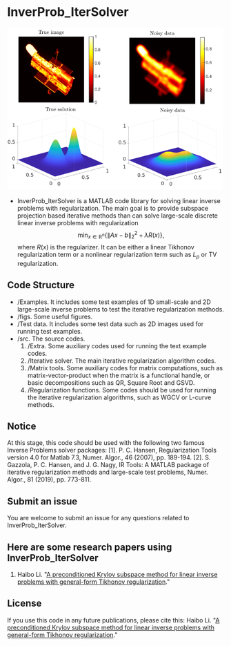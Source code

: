 # InverProb_IterSolver

<img src="figs/InverseProblem.png" width="500" />


* InverProb_IterSolver is a MATLAB code library for solving linear inverse problems with regularization.
The main goal is to provide subspace projection based iterative methods than can solve
large-scale discrete linear inverse problems with regularization
$$\min_{x\in\mathbb{R}^{n}}\{\|Ax-b\|_{2}^{2}+\lambda R(x)\},$$
where $R(x)$ is the regularizer. It can be either a linear Tikhonov regularization term or 
a nonlinear regularization term such as $L_p$ or TV regularization.

## Code Structure
* /Examples. It includes some test examples of 1D small-scale and 2D large-scale inverse problems to test the iterative regularization methods.
* /figs. Some useful figures.
* /Test data. It includes some test data such as 2D images used for running test examples.
* /src. The source codes. 
    1. /Extra. Some auxiliary codes used for running the text example codes.
    2. /Iterative solver. The main iterative regularization algorithm codes.
    3. /Matrix tools. Some auxiliary codes for matrix computations, such as matrix-vector-product when the matrix is a functional handle, or basic decompositions such as QR, Square Root and GSVD.
    4. /Regularization functions. Some codes should be used for running the iterative regularization algorithms, such as WGCV or L-curve methods.

## Notice
At this stage, this code should be used with the following two famous Inverse Problems solver packages:
[1]. P. C. Hansen, Regularization Tools version 4.0 for Matlab 7.3, Numer. Algor., 46 (2007), pp. 189-194.
[2]. S. Gazzola, P. C. Hansen, and J. G. Nagy, IR Tools: A MATLAB package of iterative regularization methods and large-scale test problems, Numer. Algor., 81 (2019), pp. 773-811.


## Submit an issue
You are welcome to submit an issue for any questions related to InverProb_IterSolver. 

## Here are some research papers using InverProb_IterSolver
1. Haibo Li. "[A preconditioned Krylov subspace method for linear inverse problems with general-form Tikhonov regularization](https://arxiv.org/pdf/xx.pdf)."

## License
If you use this code in any future publications, please cite this:
Haibo Li. "[A preconditioned Krylov subspace method for linear inverse problems with general-form Tikhonov regularization](https://arxiv.org/pdf/xx.pdf)."